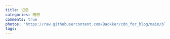 ```yaml
---
title: 记念
categories: 随想
comments: true
photos: 'https://raw.githubusercontent.com/Baokker/cdn_for_blog/main/blog_imgs/defaultImages.jpg'
tags:
---
```

